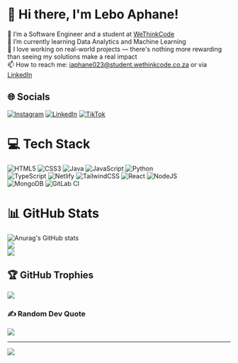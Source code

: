 # 💫 Hi there, I'm Lebo Aphane!
🔭 I’m a Software Engineer and a student at [WeThinkCode](https://wethinkcode.co.za/)<br>🌱 I’m currently learning Data Analytics and Machine Learning<br>💼 I love working on real-world projects — there's nothing more rewarding than seeing my solutions make a real impact<br>📫 How to reach me: iaphane023@student.wethinkcode.co.za or via [LinkedIn](https://www.linkedin.com/in/lebo-aphane/)


## 🌐 Socials
[![Instagram](https://img.shields.io/badge/Instagram-%23E4405F.svg?logo=Instagram&logoColor=white)](https://instagram.com/phenomenalamateur) [![LinkedIn](https://img.shields.io/badge/LinkedIn-%230077B5.svg?logo=linkedin&logoColor=white)](https://linkedin.com/in/lebo-aphane) [![TikTok](https://img.shields.io/badge/TikTok-%23000000.svg?logo=TikTok&logoColor=white)](https://tiktok.com/@lifemystery28) 

# 💻 Tech Stack
![HTML5](https://img.shields.io/badge/html5-%23E34F26.svg?style=for-the-badge&logo=html5&logoColor=white) ![CSS3](https://img.shields.io/badge/css3-%231572B6.svg?style=for-the-badge&logo=css3&logoColor=white) ![Java](https://img.shields.io/badge/java-%23ED8B00.svg?style=for-the-badge&logo=openjdk&logoColor=white) ![JavaScript](https://img.shields.io/badge/javascript-%23323330.svg?style=for-the-badge&logo=javascript&logoColor=%23F7DF1E) ![Python](https://img.shields.io/badge/python-3670A0?style=for-the-badge&logo=python&logoColor=ffdd54) <br>![TypeScript](https://img.shields.io/badge/typescript-%23007ACC.svg?style=for-the-badge&logo=typescript&logoColor=white) ![Netlify](https://img.shields.io/badge/netlify-%23000000.svg?style=for-the-badge&logo=netlify&logoColor=#00C7B7) ![TailwindCSS](https://img.shields.io/badge/tailwindcss-%2338B2AC.svg?style=for-the-badge&logo=tailwind-css&logoColor=white) ![React](https://img.shields.io/badge/react-%2320232a.svg?style=for-the-badge&logo=react&logoColor=%2361DAFB) ![NodeJS](https://img.shields.io/badge/node.js-6DA55F?style=for-the-badge&logo=node.js&logoColor=white) <br>![MongoDB](https://img.shields.io/badge/MongoDB-%234ea94b.svg?style=for-the-badge&logo=mongodb&logoColor=white) ![GitLab CI](https://img.shields.io/badge/gitlab%20CI-%23181717.svg?style=for-the-badge&logo=gitlab&logoColor=white)
# 📊 GitHub Stats
<!-- github stats from https://github.com/anuraghazra/github-readme-stats -->
![Anurag's GitHub stats](https://github-readme-stats.vercel.app/api?username=LifeMystery&show_icons=true&theme=radical)<br/>
![](https://github-readme-streak-stats.herokuapp.com/?user=LifeMystery&theme=radical&hide_border=false)<br/>
![](https://github-readme-stats.vercel.app/api/top-langs/?username=LifeMystery&theme=radical&hide_border=false&include_all_commits=false&count_private=false&layout=compact)

## 🏆 GitHub Trophies
![](https://github-profile-trophy.vercel.app/?username=LifeMystery&theme=radical&no-frame=false&no-bg=true&margin-w=4)

### ✍️ Random Dev Quote
![](https://quotes-github-readme.vercel.app/api?type=horizontal&theme=radical)

---
[![](https://visitcount.itsvg.in/api?id=LifeMystery&icon=0&color=0)](https://visitcount.itsvg.in)

<!-- Proudly created with GPRM ( https://gprm.itsvg.in ) -->
